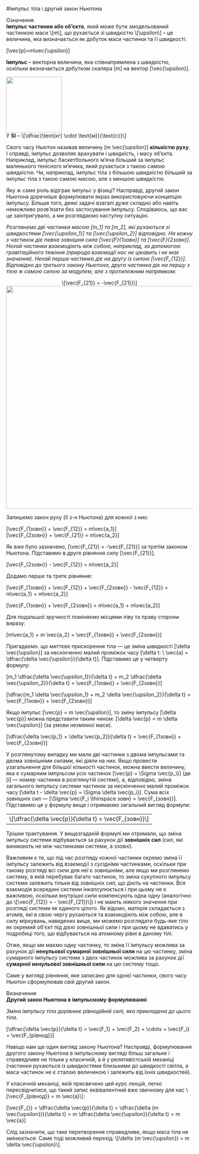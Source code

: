 #Iмпульс тiла і другий закон Ньютона

<div class="eoz-wrap">
<span class="eoz">Означення</span>
<div class="eoz-text">
<b>Iмпульс частинки або об’єкта</b>, який може бути змодельований частинкою маси \[m\], що рухається зi швидкiстю \[\upsilon\] – це величина, яка визначається як добуток
маси частинки та її швидкостi:

\[\vec{p}=m\vec{\upsilon}\] 
<p></p>

<b>Iмпульс</b> – векторна величина, яка спiвнапрямлена з швидкiстю, оскільки визначається добутком скаляра \[m\] на вектор \[\vec{\upsilon}\].

<div class="space"><img class="image" width="150"  src="https://rawgit.com/chudaol/ed-era-book-physics/master/images/chapter_7/S1-1.png"></div>
<span class="p1">У <b>SI</b></span> – \[\dfrac{\text{кг} \cdot \text{м}}{\text{с}}\]
</div>
</div>

Свого часу Ньютон називав величину \[m \vec{\upsilon}\] <b>кiлькiстю руху</b>. I справдi, iмпульс
дозволяє врахувати i швидкiсть, i масу об’єкта. Наприклад, iмпульс баскетбольного
м’яча бiльший за iмпульс маленького тенiсного м’ячика, який рухається з такою самою
швидкiстю. Чи, наприклад, iмпульс тiла з бiльшою швидкiстю бiльший за iмпульс
тiла з такою самою масою, але з меншою швидкiстю.
<p>Яку ж саме роль вiдiграє iмпульс у фiзицi? Насправдi, другий закон Ньютона
доречнiше формулювати якраз використовуючи концепцiю iмпульсу. Бiльше того, деякi задачi взагалi дуже складно або навiть неможливо розв’язати без застосування
iмпульсу. Сподiваюсь, що вас це заiнтригувало, а ми розглядаємо наступну ситуацiю.</p>


<i>Розглянемо двi частинки масою \[m_1\] та \[m_2\], якi рухаються зi швидкостями \[\vec{\upsilon_1}\]
та \[\vec{\upsilon_2}\] вiдповiдно. На кожну з частинок дiє певна зовнiшня сила \[\vec{F}_{1зовн}\] та \[\vec{F}_{2зовн}\].
Нехай частинки взаємодiють мiж собою, наприклад, за допомогою гравiтацiйного тяжiння (природа взаємодiї нас не цiкавить i не має значення). Нехай перша
частинка дiє на другу iз силою \[\vec{F_{12}}\]. Вiдповiдно до третього закону Ньютона, друга частинка дiє на першу з тiєю ж самою силою за модулем, але з протилежним напрямком:</i>

<div align="center">\[\vec{F_{21}} = -\vec{F_{21}}\]</div>


<div class="space"><img class="image" width="600"  src="https://rawgit.com/chudaol/ed-era-book-physics/master/images/chapter_7/S2-1.png"></div>

Запишемо закон руху (II з-н Ньютона) для кожної з них:

\[\vec{F_{1зовн}} + \vec{F_{12}} = m\vec{a_1}\] <br>
\[\vec{F_{2зовн}} + \vec{F_{21}} = m\vec{a_2}\]

Як вже було зазначено, \[\vec{F_{21}} = -\vec{F_{21}}\] за третiм законом Ньютона. Пiдставимо в друге рівняння силу \[\vec{F_{21}}\].

\[\vec{F_{2зовн}} - \vec{F_{12}} = m\vec{a_2}\]

Додамо перше та третє рівняння:

\[\vec{F_{1зовн}} + \vec{F_{12}} + \vec{F_{2зовн}} - \vec{F_{12}} = m\vec{a_1} + m\vec{a_2}\]

\[\vec{F_{1зовн}} + \vec{F_{2зовн}} = m\vec{a_1} + m\vec{a_2}\]


Для подальшої зручності поміняємо місцями ліву та праву сторони виразу:

\[m\vec{a_1} + m \vec{a_2} = \vec{F_{1зовн}} + \vec{F_{2зовн}}\]

Пригадаємо. що миттєве прискорення тіла — це зміна швидкості \[\delta \vec{\upsilon}\] за нескінченно малий проміжок часу \[\delta t: \ \vec{a} = \dfrac{\delta \vec{\upsilon}}{\delta t}\]. Підставимо це у четверту формулу:

\[m_1 \dfrac{\delta \vec{\upsilon_1}}{\delta t} + m_2 \dfrac{\delta \vec{\upsilon_2}}{\delta t} = \vec{F_{1зовн}} + \vec{F_{2зовн}}\]

\[\dfrac{m_1 \delta \vec{\upsilon_1} + m_2 \delta \vec{\upsilon_2}}{\delta t} = \vec{F_{1зовн}} + \vec{F_{2зовн}}\]

Якщо імпульс \[\vec{p} = m \vec{\upsilon}\], то зміну імпульсу \[\delta \vec{p}\] можна представити таким чином: \[\delta \vec{p} = m \delta \vec{\upsilon}\] (за умови незмінної маси).

\[\dfrac{\delta \vec{p_1} + \delta \vec{p_2}}{\delta t} = \vec{F_{1зовн}} + \vec{F_{2зовн}}\]

У розглянутому випадку ми мали дві частинки з двома імпульсами та двома зовнішніми силами, які діяли на них. Якщо провести узагальнення для більшої кількості частинок, можна ввести величину, яка є сумарним імпульсом усіх частинок \[\vec{p} = \Sigma \vec{p_i}\] (де \[i\] — номер частинки в розглянутій системі), а, відповідно, зміна загального імпульсу системи частинок за нескінченно малий проміжок часу \[\delta t - \delta \vec{p} = \Sigma \delta \vec{p_i}\]. Сума всіх зовнішніх сил — \[\Sigma \vec{F_i \thinspace зовн} = \vec{F_{зовн}}\]. Підставимо це у формулу вище і отримаємо загальний вигляд формули:

<div class="space"><div class="centered-table-wrapper">
<table class="centered-table">
<tr class="eq">
<td class="eq">
<p1>\[\dfrac{\delta \vec{p}}{\delta t} = \vec{F_{зовн}}\]</p1>
</td>
</tr>
</table></div></div>

Трішки трактування. У вищезгаданій формулі ми отримали, що зміна імпульсу системи відбувається за рахунок дії <b>зовнішніх сил</b> (сил, які виникають не між частинками системи, а ззовні).

<p>Важливим є те, що під час розгляду кожної частинки окремо зміна її імпульсу залежить від взаємодії з сусідніми частинками, оскільки при такому розгляді всі сили для неї є зовнішніми, але якщо ми розглянемо систему, в якій перебуває багато частинок, то зміна сукупного імпульсу системи залежить тільки від зовнішніх сил, що діють на частинки. Вся взаємодія всередині системи інкапсулюється і при цьому не є важливою, оскільки внутрішні сили компенсують одна одну (аналогічно до \[\vec{F_{12}} = - \vec{F_{21}}\]) і не мають ніякого значення при розгляді системи як єдиного цілого. Як відомо, матерія складається з атомів, які в свою чергу рухаються та взаємодіють між собою, але в силу міркувань, наведених вище, ми можемо розглядати будь-яке тіло як окремий об'єкт під дією зовнішньої сили і при цьому не вдаватись у подробиці того, що відбувається на атомному рівні в даному тілі.</p>

<p>Отже, якщо ми маємо одну частинку, то зміна її імпульсу можлива за рахунок дії <b>ненульової сумарної зовнішньої сили</b> на цю частинку, зміна сумарного імпульсу системи з двох частинок можлива за рахунок дії <b>сумарної ненульової зовнішньої сили</b> на цю систему тощо.</p>

<p>Саме у вигляді рівняння, яке записано для однієї частинки, свого часу Ньютон сформулював свій другий закон.</p>

<div class="eoz-wrap">
<span class="eoz">Визначення</span>
<div class="eoz-text">
<b>Другий закон Ньютона в імпульсному формулюванні</b>

<i>Зміна імпульсу тіла дорівнює рівнодійній силі, яка прикладена до цього тіла.</i>

\[\dfrac{\delta \vec{p}}{\delta t} = \vec{F_1} + \vec{F_2} + \cdots + \vec{F_i} = \vec{F_{рівнод}}\]

</div>
</div>

<p>Навіщо нам ще один вигляд закону Ньютона? Насправді, формулювання другого закону Ньютона в імпульсному вигляді більш загальне і справедливе не тільки у класичній, а й у релятивістській механіці (частинки рухаються із швидкостями близькими до швидкості світла, а маса частинок не є сталою величиною і залежить від їхніх швидкостей).</p>

<p>У класичній механіці, якій присвячено цей курс лекцій, легко пересвідчитися, що такий запис еквівалентний вже звичному для нас \[\vec{F_{рівнод}} = m \vec{a}\]:</p>

\[\vec{F_{}} = \dfrac{\delta \vec{p}}{\delta t} = \dfrac{\delta (m \vec{\upsilon})}{\delta t} = m \dfrac{\delta \vec{\upsilon}}{\delta t} = m \vec{a}\]

<p>Слід зазначити, що таке перетворення справедливе, якщо маса тіла не змінюється. Саме тоді можливий перехід: \[\delta (m \vec{\upsilon}) = m \delta \vec{\upsilon}\].</p>